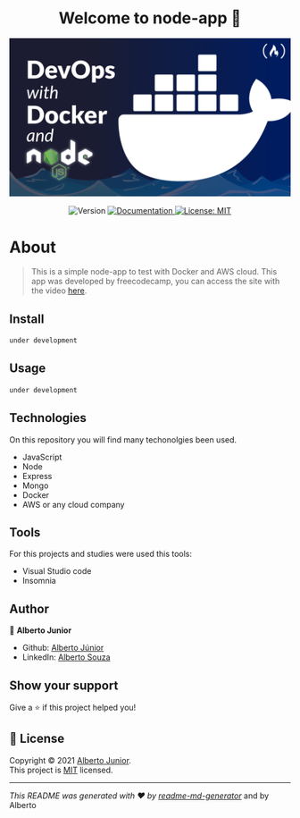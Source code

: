 <h1 align="center">Welcome to node-app 👋</h1>

![home](./resources/dockerdevops.png) 

<p align="center">
  <img alt="Version" src="https://img.shields.io/badge/version-1.8.9a:Implementing Readme file.-blue.svg?cacheSeconds=2592000" />
  <a href="Test" target="_blank">
    <img alt="Documentation" src="https://img.shields.io/badge/documentation-yes-brightgreen.svg" />
  </a>
  <a href="<img alt=&#34;GitHub&#34; src=&#34;https://img.shields.io/github/license/wayfiding/ROCKETSEAT?color=MIT&logo=MIT&logoColor=MIT&#34;>" target="_blank">
    <img alt="License: MIT" src="https://img.shields.io/badge/License-MIT-yellow.svg" />
  </a>
 
</p>

# About

> This is a simple node-app to test with Docker and AWS cloud. This app was developed by freecodecamp, you can access the site with the video [here](https://www.freecodecamp.org/news/learn-docker-by-building-a-node-express-app/).



## Install

```sh
under development
```

## Usage

```sh
under development
```
## Technologies

On this repository you will find many techonolgies been used.
- JavaScript
- Node
- Express
- Mongo
- Docker
- AWS or any cloud company

## Tools
For this projects and studies were used this tools:

- Visual Studio code
- Insomnia


## Author

👤 **Alberto Junior**


* Github: [Alberto Júnior](https://github.com/wayfiding)
* LinkedIn: [Alberto Souza](https://linkedin.com/in/alberto-souza)

## Show your support

Give a ⭐️ if this project helped you!

## 📝 License

Copyright © 2021 [Alberto Junior](https://github.com/wayfiding).<br />
This project is [MIT](<img alt=&#34;GitHub&#34; src=&#34;https://img.shields.io/github/license/wayfiding/ROCKETSEAT?color=MIT&logo=MIT&logoColor=MIT&#34;>) licensed.

***
_This README was generated with ❤️ by [readme-md-generator](https://github.com/kefranabg/readme-md-generator)_ and by Alberto